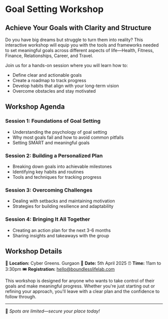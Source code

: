 # Goal Setting Workshop

## Achieve Your Goals with Clarity and Structure

Do you have big dreams but struggle to turn them into reality? This interactive workshop will equip you with the tools and frameworks needed to set meaningful goals across different aspects of life—Health, Fitness, Finance, Relationships, Career, and Travel.

Join us for a hands-on session where you will learn how to:

- Define clear and actionable goals
- Create a roadmap to track progress
- Develop habits that align with your long-term vision
- Overcome obstacles and stay motivated

## Workshop Agenda

### **Session 1: Foundations of Goal Setting**
- Understanding the psychology of goal setting
- Why most goals fail and how to avoid common pitfalls
- Setting SMART and meaningful goals

### **Session 2: Building a Personalized Plan**
- Breaking down goals into achievable milestones
- Identifying key habits and routines
- Tools and techniques for tracking progress

### **Session 3: Overcoming Challenges**
- Dealing with setbacks and maintaining motivation
- Strategies for building resilience and adaptability

### **Session 4: Bringing It All Together**
- Creating an action plan for the next 3-6 months
- Sharing insights and takeaways with the group

## Workshop Details

📍 **Location:** Cyber Greens. Gurgaon
📅 **Date:** 5th April 2025
⏰ **Time:** 11am to 3:30pm
🎟 **Registration:** hello@boundlesslifelab.com  

This workshop is designed for anyone who wants to take control of their goals and make meaningful progress. Whether you're just starting out or refining your approach, you'll leave with a clear plan and the confidence to follow through.

---

📢 *Spots are limited—secure your place today!*
